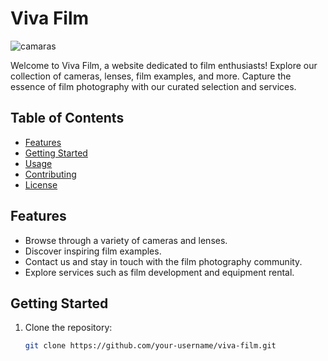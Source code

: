 

# Viva Film
![camaras](https://github.com/MigVarona/vivafilm/assets/146460162/2e2df37b-0b86-4e8c-a34e-f3f1c1a68800)

Welcome to Viva Film, a website dedicated to film enthusiasts! Explore our collection of cameras, lenses, film examples, and more. Capture the essence of film photography with our curated selection and services.

## Table of Contents

- [Features](#features)
- [Getting Started](#getting-started)
- [Usage](#usage)
- [Contributing](#contributing)
- [License](#license)

## Features

- Browse through a variety of cameras and lenses.
- Discover inspiring film examples.
- Contact us and stay in touch with the film photography community.
- Explore services such as film development and equipment rental.

## Getting Started

1. Clone the repository:

   ```bash
   git clone https://github.com/your-username/viva-film.git
